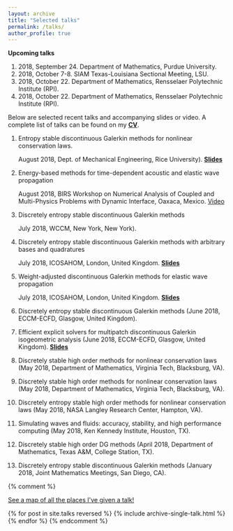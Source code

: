 ```yaml
---
layout: archive
title: "Selected talks"
permalink: /talks/
author_profile: true
---
```


**Upcoming talks**

1. 2018, September 24. Department of Mathematics, Purdue University.
1. 2018, October 7-8. SIAM Texas-Louisiana Sectional Meeting, LSU. 
1. 2018, October 22. Department of Mathematics, Rensselaer Polytechnic Institute (RPI).
1. 2018, October 22. Department of Mathematics, Rensselaer Polytechnic Institute (RPI).

Below are selected recent talks and accompanying slides or video. A complete list of talks can be found on my [**CV**](../files/jcv.pdf).

1. Entropy stable discontinuous Galerkin methods for nonlinear conservation laws. 

   August 2018, Dept. of Mechanical Engineering, Rice University). [**Slides**](../files/esdg_mech_rice_2018.pdf)
1. Energy-based methods for time-dependent acoustic and elastic wave propagation 
   
   August 2018, BIRS Workshop on Numerical Analysis of Coupled and Multi-Physics Problems with Dynamic
Interface, Oaxaca, Mexico. [Video](https://www.birs.ca/events/2018/5-day-workshops/18w5077/videos/watch/201808021447-Chan.html)
1. Discretely entropy stable discontinuous Galerkin methods 
   
   July 2018, WCCM, New York, New York).
1. Discretely entropy stable discontinuous Galerkin methods with arbitrary bases and quadratures 

   July 2018, ICOSAHOM, London, United Kingdom. [**Slides**](../files/esdg_icosahom_london_2018.pdf)
   
1. Weight-adjusted discontinuous Galerkin methods for elastic wave propagation 

   July 2018, ICOSAHOM, London, United Kingdom. [**Slides**](../files/elas_icosahom_london_2018.pdf)
1. Discretely entropy stable discontinuous Galerkin methods (June 2018, ECCM-ECFD, Glasgow, United Kingdom).
1. Efficient explicit solvers for multipatch discontinuous Galerkin isogeometric analysis (June 2018, ECCM-ECFD, Glasgow, United Kingdom). [**Slides**](../files/iga_eccm_glasgow_2018.pdf)
1. Discretely stable high order methods for nonlinear conservation laws (May 2018, Department of Mathematics, Virginia Tech, Blacksburg, VA).
1. Discretely stable high order methods for nonlinear conservation laws (May 2018, Department of Mathematics, Virginia Tech, Blacksburg, VA).
1. Discretely entropy stable high order methods for nonlinear conservation laws (May 2018, NASA Langley Research Center, Hampton, VA).
1. Simulating waves and fluids: accuracy, stability, and high performance computing (May 2018, Ken Kennedy Institute, Houston, TX).
1. Discretely stable high order DG methods (April 2018, Department of Mathematics, Texas A&M, College Station, TX).
1. Discretely entropy stable discontinuous Galerkin methods (January 2018, Joint Mathematics Meetings, San Diego, CA).



{% comment %} 
<p style="text-decoration:underline;"><a href="/talkmap.html">See a map of all the places I've given a talk!</a></p>

{% for post in site.talks reversed %}
  {% include archive-single-talk.html %}
{% endfor %}
{% endcomment %}
